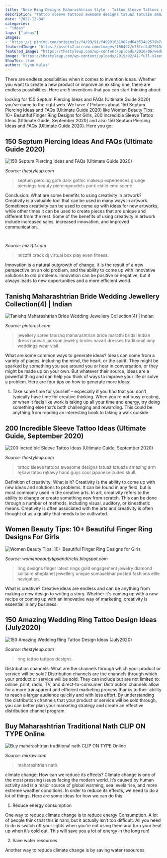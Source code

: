 ```yaml
---
title: "Nose Ring Designs Maharashtrian Style - Tattoo Sleeve Tattoos Awesome Designs Tatuaż Tatuaże Amazing Arm Rękaw Tatoo Rękawy Hand Guys Cool Japanese Cuded Skull"
description: "Tattoo sleeve tattoos awesome designs tatuaż tatuaże amazing arm rękaw tatoo rękawy hand guys cool japanese cuded skull"
date: "2022-12-04"
categories:
- "ideas"
tags: ["ideas"]
images:
- "https://i.pinimg.com/originals/f4/99/91/f49991631087ed64353482579b747cef.jpg"
featuredImage: "https://assets2.mirraw.com/images/186492/e78fcc2d27949af68cba805a6e4d41b4_zoom.jpg?1385728847"
featured_image: "https://thestyleup.com/wp-content/uploads/2016/06/wedding-ring-tattoo-12.jpg"
image: "https://thestyleup.com/wp-content/uploads/2015/02/41-full-sleeve-tattoo.jpg"
ShowToc: true
author: "Lynn Kulas"
---
```



There are endless possibilities when it comes to invention ideas. Whether you want to create a new product or improve an existing one, there are endless possibilities. Here are 5 inventions that you can start thinking about: 

	

		
looking for 150 Septum Piercing Ideas and FAQs (Ultimate Guide 2020) you've came to the right web. We have 7 Pictures about 150 Septum Piercing Ideas and FAQs (Ultimate Guide 2020) like Women Beauty Tips: 10+ Beautiful Finger Ring Designs for Girls, 200 Incredible Sleeve Tattoo Ideas (Ultimate Guide, September 2020) and also 150 Septum Piercing Ideas and FAQs (Ultimate Guide 2020). Here you go:
		
    
## 150 Septum Piercing Ideas And FAQs (Ultimate Guide 2020)

<img loading=lazy src="https://thestyleup.com/wp-content/uploads/2016/08/septum-piercing-black.jpg" onerror="this.onerror=null;this.src='https://tse2.mm.bing.net/th?id=OIP.KBUyoTkpMZwkZeY6ukQyBgHaJ3&amp;pid=15.1';" alt="150 Septum Piercing Ideas and FAQs (Ultimate Guide 2020)">

_Source: thestyleup.com_

>septum piercing goth dark gothic makeup experiences grunge piercings beauty piercingmodels punk estilo emo scene. 

	

Conclusion: What are some benefits to using creativity in artwork?
Creativity is a valuable tool that can be used in many ways in artwork. Sometimes creativity can be used to come up with ideas for new artworks, while other times it can be used to create pieces that are unique and different from the rest. Some of the benefits of using creativity in artwork include increased sales, increased innovation, and improved communication.

    
## 

<img loading=lazy src="http://mizzfit.com/Public/Files/post/bianca_jade_quarterly_subscription_box_fitness_e34e6fdcae.jpg" onerror="this.onerror=null;this.src='https://tse4.mm.bing.net/th?id=OIP.GmBFO1--zavRAXuEwWNTUgHaE5&amp;pid=15.1';" alt="">

_Source: mizzfit.com_

>mizzfit crack dj virtual box play even fitness. 

	

Innovation is a natural outgrowth of change. It is the result of a new perspective on an old problem, and the ability to come up with innovative solutions to old problems. Innovation can be positive or negative, but it always leads to new opportunities and a more efficient world.

    
## Tanishq Maharashtrian Bride Wedding Jewellery Collection(4) | Indian

<img loading=lazy src="https://i.pinimg.com/originals/f4/99/91/f49991631087ed64353482579b747cef.jpg" onerror="this.onerror=null;this.src='https://tse3.mm.bing.net/th?id=OIP.v-IAyfMSNocb1NGE6DS_ugHaK1&amp;pid=15.1';" alt="Tanishq Maharashtrian Bride Wedding Jewellery Collection(4) | Indian">

_Source: pinterest.com_

>jewellery saree tanishq maharashtrian bride marathi bridal indian dress nauvari jackson jewelry brides navari dresses traditional amy weddings wear visit. 

	

What are some common ways to generate ideas?
Ideas can come from a variety of places, including the mind, the heart, or the spirit. They might be sparked by something you see around you or hear in conversation, or they might be made up on your own. But whatever their source, ideas are a powerful thing and can help you think of ways to improve your life or solve a problem. Here are four tips on how to generate more ideas: 
1. Take some time for yourself – especially if you find that you don’t typically have time for creative thinking. When you’re not busy creating, or when it feels like work is taking up all your time and energy, try doing something else that’s both challenging and rewarding. This could be anything from reading an interesting book to taking a walk outside. 

    
## 200 Incredible Sleeve Tattoo Ideas (Ultimate Guide, September 2020)

<img loading=lazy src="https://thestyleup.com/wp-content/uploads/2015/02/41-full-sleeve-tattoo.jpg" onerror="this.onerror=null;this.src='https://tse4.mm.bing.net/th?id=OIP.4sdrvVVPBLXqQYDrANLg3AHaKO&amp;pid=15.1';" alt="200 Incredible Sleeve Tattoo Ideas (Ultimate Guide, September 2020)">

_Source: thestyleup.com_

>tattoo sleeve tattoos awesome designs tatuaż tatuaże amazing arm rękaw tatoo rękawy hand guys cool japanese cuded skull. 

	

Definition of creativity: What is it?
Creativity is the ability to come up with new ideas and solutions to problems. It can be found in any field, but is most commonly used in the creative arts. In art, creativity refers to the ability to change or create something new from scratch. This can be done through a number of methods, including visual, auditory, or kinesthetic means. Creativity is often associated with the arts and creativity is often thought of as a quality that needs to be cultivated.

    
## Women Beauty Tips: 10+ Beautiful Finger Ring Designs For Girls

<img loading=lazy src="https://4.bp.blogspot.com/-TLqEzyoM-Qg/UOf-SqV73vI/AAAAAAAAIMg/2N3FMREoPCU/s1600/Latest-Finger-Ring-Designs.jpg" onerror="this.onerror=null;this.src='https://tse1.mm.bing.net/th?id=OIP.hiqglqDXW1FBWizn75IvXwHaHa&amp;pid=15.1';" alt="Women Beauty Tips: 10+ Beautiful Finger Ring Designs for Girls">

_Source: womenbeautytipsandtricks.blogspot.com_

>ring designs finger latest rings gold engagement jewelry diamond solitaire sheplanet jewellery unique somasekhar posted fashions elite navigation. 

	

What is creative?
Creative ideas are endless and can be anything from making a new design to writing a story. Whether it's coming up with a new recipe or coming up with an innovative way of marketing, creativity is essential in any business.

    
## 150 Amazing Wedding Ring Tattoo Design Ideas (July2020)

<img loading=lazy src="https://thestyleup.com/wp-content/uploads/2016/06/wedding-ring-tattoo-12.jpg" onerror="this.onerror=null;this.src='https://tse3.mm.bing.net/th?id=OIP.Ohsu_gYfsCeAisMLDgdBtwHaJ4&amp;pid=15.1';" alt="150 Amazing Wedding Ring Tattoo Design Ideas (July2020)">

_Source: thestyleup.com_

>ring tattoo tattoos designs. 

	

Distribution channels: What are the channels through which your product or service will be sold?
Distribution channels are the channels through which your product or service will be sold. They can include but are not limited to: online, print, radio, TV, and direct-to-consumer. Distribution channels allow for a more transparent and efficient marketing process thanks to their ability to reach a larger audience quickly and with less effort. By understanding the distribution channels that your product or service will be sold through, you can better plan your marketing strategy and create an effective distribution channel program.

    
## Buy Maharashtrian Traditional Nath CLIP ON TYPE Online

<img loading=lazy src="https://assets2.mirraw.com/images/186492/e78fcc2d27949af68cba805a6e4d41b4_zoom.jpg?1385728847" onerror="this.onerror=null;this.src='https://tse3.mm.bing.net/th?id=OIP.TYhuNBjStnmsI5VB6EVKnAHaFj&amp;pid=15.1';" alt="Buy maharashtrian traditional nath CLIP ON TYPE Online">

_Source: mirraw.com_

>maharashtrian nath. 

	

climate change: How can we reduce its effects?
Climate change is one of the most pressing issues facing the modern world. It’s caused by human activity and is a major source of global warming, sea levels rise, and more extreme weather conditions. In order to reduce its effects, we need to do a lot of things. Here are some ideas for how we can do this:
1) Reduce energy consumption

One way to reduce climate change is to reduce energy Consumption. A lot of people think that this is hard, but it actually isn’t too difficult. All you need to do is switch off your lights when you’re not using them and turn your heat up when it’s cold out. This will save you a lot of energy in the long run! 

2) Save water resources

Another way to reduce climate change is by saving water resources.

